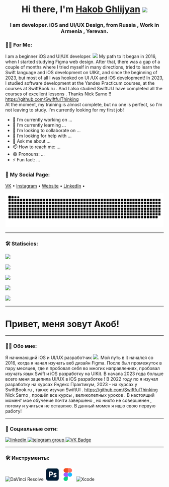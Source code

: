 <h1 align="center">Hi there, I'm <a href="https://github.com/HakobGhlijyan" target="_blank">Hakob Ghlijyan</a> 
<img src="https://github.com/blackcater/blackcater/raw/main/images/Hi.gif" height="32"/></h1>
<h3 align="center">I am developer. iOS and UI/UX Design, from Russia , Work in Armenia , Yerevan.

  ### :man_technologist: For Me:
  
I am a beginner iOS and UI/UX developer. <img src="https://media.giphy.com/media/WUlplcMpOCEmTGBtBW/giphy.gif" width="30px">
My path to it began in 2016, when I started studying Figma web design.
After that, there was a gap of a couple of months where I tried myself in many directions, tried to learn the Swift language and iOS development on UIKit, and since the beginning of 2023, but most of all I was hooked on UI /UX and iOS development!
In 2023, I studied software development at the Yandex Practicum courses, at the courses at SwiftBook.ru .
And I also studied SwiftUI.I have completed all the courses of excellent lessons .
Thanks Nick Sarno !! https://github.com/SwiftfulThinking   
At the moment, my training is almost complete, but no one is perfect, so I'm not leaving to study.
I'm currently looking for my first job!

- 🔭 I’m currently working on ...
- 🌱 I’m currently learning ...
- 👯 I’m looking to collaborate on ...
- 🤔 I’m looking for help with ...
- 💬 Ask me about ...
- 📫 How to reach me: ...
- 😄 Pronouns: ...
- ⚡ Fun fact: ...



### 🤝 My Social Page: <p align="center">
  <a href="https://vk.com/hakobghlijyan">VK</a> •
  <a href="https://www.instagram.com/hakobghlijyan/">Instagram</a> •
  <a href="https://github.com/HakobGhlijyan/">Website</a> •
  <a href="https://www.linkedin.com/in/hakobghlijyan/">LinkedIn</a> •
</p>

<picture>
  <source
    media="(prefers-color-scheme: dark)"
    srcset="https://raw.githubusercontent.com/platane/snk/output/github-contribution-grid-snake-dark.svg"
  />
  <source
    media="(prefers-color-scheme: light)"
    srcset="https://raw.githubusercontent.com/platane/snk/output/github-contribution-grid-snake.svg"
  />
  <img
    alt="github contribution grid snake animation"
    src="https://raw.githubusercontent.com/platane/snk/output/github-contribution-grid-snake.svg"
  />
</picture>

---

### 🛠 Statiscics:



![](http://github-profile-summary-cards.vercel.app/api/cards/profile-details?username=HakobGhlijyan&theme=default)

![](http://github-profile-summary-cards.vercel.app/api/cards/repos-per-language?username=HakobGhlijyan&theme=default)

![](http://github-profile-summary-cards.vercel.app/api/cards/most-commit-language?username=HakobGhlijyan&theme=default)

![](http://github-profile-summary-cards.vercel.app/api/cards/stats?username=HakobGhlijyan&theme=default)

![](http://github-profile-summary-cards.vercel.app/api/cards/productive-time?username=HakobGhlijyan&theme=default&utcOffset=8)


-------------------------------------------------------------------------------------------------------------------------------------

# Привет, меня зовут Акоб!

---

### :man_technologist: Обо мне:

Я начинающий iOS и UI/UX разработчик <img src="https://media.giphy.com/media/WUlplcMpOCEmTGBtBW/giphy.gif" width="30px">.
Мой путь в it начался со 2016, когда я начал изучать веб дизайн Figma. После был промежуток в пару месяцев,
где я пробовал себя во многих направлениях, пробовал изучать язык Swift и iOS разработку на UIKit.
В начала 2023 года больше всего меня зацепила UI/UX в iOS разработке !
В 2022 году по я изучал разработку на курсах Яндекс Практикум, 2023 - на курсах у SwiftBook.ru ,
также изучал SwiftUI .
https://github.com/SwiftfulThinking Nick Sarno , прошёл все курсы , великолепных уроков .
В настоящий момент мое обучение почти завершено , но никто не совершенен , потому и учиться не оставляю.
В данный момен я ищю свою первую работу!


---

### 🤝 Социальные сети:

  <div id="badges">
    <a href="https://www.linkedin.com/in/hakobghlijyan" target="_blank">
      <img src="https://cdn-icons-png.flaticon.com/512/2504/2504799.png" width="40" height="40" alt="linkedin" />
    </a>
    <a href="https://t.me/hakobghlijyan" target="_blank">
      <img src="https://cdn-icons-png.flaticon.com/512/2111/2111646.png" width="40" height="40" alt="telegram group" />
    </a>
    <a href="https://vk.com/hakobghlijyan" target="_blank">
      <img src="https://cdn-icons-png.flaticon.com/512/145/145813.png" width="40" height="40" alt="VK Badge"/>
    </a>
  </div>

---

### 🛠 Инструменты:

<div>
  <img src="https://upload.wikimedia.org/wikipedia/commons/9/90/DaVinci_Resolve_17_logo.svg" title="DaVinci Resolve" alt="DaVinci Resolve" width="40" height="40"/>&nbsp;
  <img src="https://github.com/devicons/devicon/blob/master/icons/photoshop/photoshop-plain.svg" title="photoshop" alt="photoshop" width="40" height="40"/>&nbsp;
  <img src="https://github.com/devicons/devicon/blob/master/icons/figma/figma-original.svg" title="figma" alt="figma" width="40" height="40"/>&nbsp;
  <img src="https://cdn.jsdelivr.net/gh/devicons/devicon@latest/icons/xcode/xcode-original.svg" title="XCode" alt="Xcode" width="40" height="40"/>&nbsp
          
</div>

